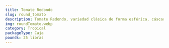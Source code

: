 ```yaml
---
title: Tomate Redondo
slug: round_tomato
description: Tomate Redondo, variedad clásica de forma esférica, cáscara roja vibrante y pulpa jugosa con equilibrio ácido-dulce. Base en cocinas globales para ensaladas, salsas, guisos o preparaciones crudas/cocidas. Cultivado bajo protocolos de calidad, garantiza sabor constante y textura uniforme para mercados que exigen confiabilidad en cada entrega.
img: roundTomato.webp
category: Tropical
packageType: Caja
pounds: 25 libras
---
```

